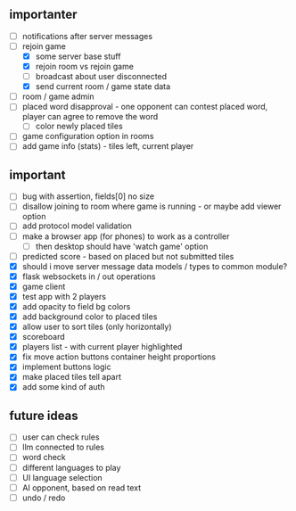 ## importanter

- [ ] notifications after server messages
- [ ] rejoin game
  - [x] some server base stuff
  - [x] rejoin room vs rejoin game
  - [ ] broadcast about user disconnected
  - [x] send current room / game state data
- [ ] room / game admin
- [ ] placed word disapproval - one opponent can contest placed word, player can agree to remove the word
  - [ ] color newly placed tiles
- [ ] game configuration option in rooms
- [ ] add game info (stats) - tiles left, current player

## important

- [ ] bug with assertion, fields[0] no size
- [ ] disallow joining to room where game is running - or maybe add viewer option
- [ ] add protocol model validation
- [ ] make a browser app (for phones) to work as a controller
  - [ ] then desktop should have 'watch game' option
- [ ] predicted score - based on placed but not submitted tiles
- [x] should i move server message data models / types to common module?
- [x] flask websockets in / out operations
- [x] game client
- [x] test app with 2 players
- [x] add opacity to field bg colors
- [x] add background color to placed tiles
- [x] allow user to sort tiles (only horizontally)
- [x] scoreboard
- [x] players list - with current player highlighted
- [x] fix move action buttons container height proportions
- [x] implement buttons logic
- [x] make placed tiles tell apart
- [x] add some kind of auth

## future ideas

- [ ] user can check rules
- [ ] llm connected to rules
- [ ] word check
- [ ] different languages to play
- [ ] UI language selection
- [ ] AI opponent, based on read text
- [ ] undo / redo

